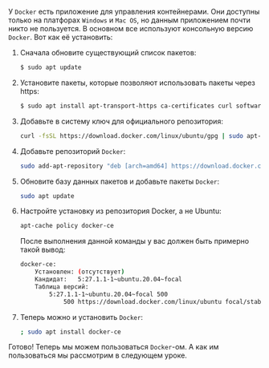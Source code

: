 У `Docker` есть приложение для управления контейнерами. Они доступны только на платфорах `Windows` и `Mac OS`, но данным приложением почти никто не пользуется. В основном все используют консольную версию `Docker`. Вот как её установить:

1. Сначала обновите существующий список пакетов:

    ```sh
    $ sudo apt update
    ```
2. Установите пакеты, которые позволяют использовать пакеты через https:

    ```sh
    $ sudo apt install apt-transport-https ca-certificates curl software-properties-common
    ```

3. Добавьте в систему ключ для официального репозитория:

    ```sh
    curl -fsSL https://download.docker.com/linux/ubuntu/gpg | sudo apt-key add
    ```

4. Добавьте репозиторий `Docker`:

    ```sh
    sudo add-apt-repository "deb [arch=amd64] https://download.docker.com/linux/ubuntu focal stable"
    ```

5. Обновите базу данных пакетов и добавьте пакеты `Docker`:

    ```sh
    sudo apt update
    ```

6. Настройте установку из репозитория Docker, а не Ubuntu:

    ```sh
    apt-cache policy docker-ce
    ```

    После выполнения данной команды у вас должен быть примерно такой вывод:

    ```sh
    docker-ce:
        Установлен: (отсутствует)
        Кандидат:   5:27.1.1-1~ubuntu.20.04~focal
        Таблица версий:
            5:27.1.1-1~ubuntu.20.04~focal 500
                500 https://download.docker.com/linux/ubuntu focal/stable amd64 Packages
    ```

7. Теперь можно и установить `Docker`:

    ```sh
    ; sudo apt install docker-ce
    ```

Готово! Теперь мы можем пользоваться `Docker`-ом. А как им пользоваться мы рассмотрим в следующем уроке.